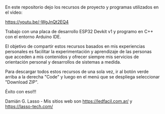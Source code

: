 En este repositorio dejo los recursos de proyecto y programas utilizados en el video:

https://youtu.be/-WgJnQt2EQ4

Trabajo con una placa de desarrollo ESP32 Devkit v1 y programo en C++ con el entorno Arduino IDE.

El objetivo de compartir estos recursos basados en mis experiencias personales es facilitar la experimentación 
y aprendizaje de las personas que acceden a mis contenidos y ofrecer siempre mis servicios de orientación
personal y desarrollos de sistemas a medida.

Para descargar todos estos recursos de una sola vez, ir al botón verde arriba a la derecha "Code" y luego en el 
menú que se despliega seleccionar "Download ZIP".

Éxito con eso!!!

Damián G. Lasso - Mis sitios web son https://ledfacil.com.ar/ y https://lasso-tech.com/

